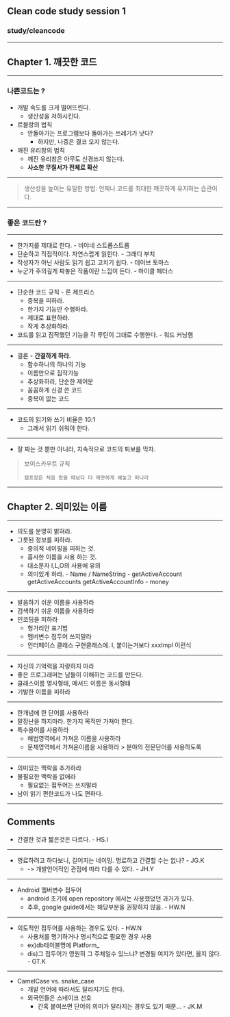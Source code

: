 ## Clean code study session 1
### study/cleancode

-----

## Chapter 1. 깨끗한 코드

-----

### 나쁜코드는 ? 
- 개발 속도를 크게 떨어뜨린다.
	- 생산성을 저하시킨다.
- 르블랑의 법칙 
	- 안돌아가는 프로그램보다 돌아가는 쓰레기가 낫다? 
		- 하지만, 나중은 결코 오지 않는다.
- 깨진 유리창의 법칙
	- 깨진 유리창은 아무도 신경쓰지 않는다. 
	- **사소한 무질서가 전체로 확산**

-----

> 생산성을 높이는 유일한 방법:
> 언제나 코드를 최대한 깨끗하게 유지하는 습관이다.
	
	
-----

### 좋은 코드란 ?

-----

- 한가지를 제대로 한다. - 비야네 스트롭스트룹
- 단순하고 직접적이다. 자연스럽게 읽힌다. - 그래디 부치
- 작성자가 아닌 사람도 읽기 쉽고 고치기 쉽다. - 데이브 토마스
- 누군가 주의깊게 짜놓은 작품이란 느낌이 든다. - 마이클 페더스

-----

- 단순한 코드 규칙 - 론 제프리스
	- 중복을 피하라.
	- 한가지 기능만 수행하라.
	- 제대로 표현하라.
	- 작게 추상화하라.
- 코드를 읽고 짐작했던 기능을 각 루틴이 그대로 수행한다. - 워드 커닝햄

-----

- 결론 - **간결하게 하라.**
	- 함수하나의 하나의 기능
	- 이름만으로 짐작가능
	- 추상화하라, 단순한 제어문
	- 꼼꼼하게 신경 쓴 코드
	- 중복이 없는 코드

-----

- 코드의 읽기와 쓰기 비율은 10:1
	- 그래서 읽기 쉬워야 한다.

-----

- 잘 짜는 것 뿐만 아니라, 지속적으로 코드의 퇴보를 막자.
> 보이스카우트 규칙
> 
> `캠프장은 처음 왔을 때보다 더 깨끗하게 해놓고 떠나라`

-----
		
## Chapter 2. 의미있는 이름

-----

- 의도를 분명히 밝혀라.
- 그릇된 정보를 피하라.
	- 중의적 네이핑을 피하는 것. 
	- 흡사한 이름을 사용 하는 것.
	- 대소문자 I,L,O의 사용에 유의
	- 의미있게 하라.
			- Name / NameString
			- getActiveAccount getActiveAccounts getActiveAccountInfo
			- money

-----

- 발음하기 쉬운 이름을 사용하라
- 검색하기 쉬운 이름을 사용하라
- 인코딩을 피하라
	- 헝가리안 표기법
	- 멤버변수 접두어 쓰지말라
	- 인터페이스 클래스 구현클래스에. I, 붙이는거보다 xxxImpl 이런식

-----

- 자신의 기억력을 자랑하지 마라
- 좋은 프로그래머는 남들이 이해하는 코드를 만든다.
- 클래스이름 명사형태, 메서드 이름은 동사형태
- 기발한 이름을 피하라

-----

- 한개념에 한 단어를 사용하라
- 말장난을 하지마라. 한가지 목적만 가져야 한다.
- 특수용어를 사용하라
	- 해법영역에서 가져온 이름을 사용하라 
	- 문제영역에서 가져온이름을 사용하라 > 분야의 전문단어를 사용하도록

-----

- 의미있는 맥락을 추가하라
- 불필요한 맥락을 없애라
	- 필요없는 접두어는 쓰지말라
- 남이 읽기 편한코드가 나도 편하다. 


-----

## Comments

- 간결한 것과 짧은것은 다르다. - HS.I

-----

- 명료하려고 하다보니, 길어지는 네이밍. 명료하고 간결할 수는 없나? - JG.K
	- -> 개발언어적인 관점에 따라 다를 수 있다. - JH.Y

-----

- Android 멤버변수 접두어
	- android 초기에 open repository 에서는 사용했덨던 과거가 있다.
	- 추후, google guide에서는 해당부분을 권장하지 않음. - HW.N

-----

-  의도적인 접두어를 사용하는 경우도 있다. - HW.N
	- 사용처를 명기하거나 명시적으로 필요한 경우 사용
	- ex)db테이블명에 Platform_ 
	- dis)그 접두어가 영원히 그 주체일수 있느냐? 변경될 여지가 있다면, 옳지 않다. - GT.K

-----

- CamelCase vs. snake_case
	- 개발 언어에 따라서도 달라지기도 한다.
	- 외국인들은 스네이크 선호
		- 간혹 붙여쓰면 단어의 의미가 달라지는 경우도 있기 때문… - JK.M




